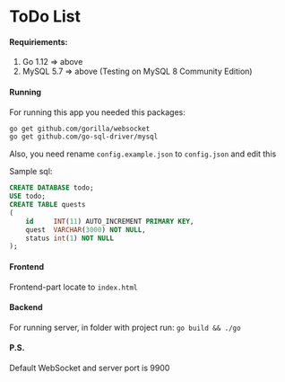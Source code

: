 # ToDo List

#### Requiriements:
1. Go 1.12 => above
2. MySQL 5.7 => above (Testing on MySQL 8 Community Edition)

#### Running
For running this app you needed this packages:
```sh
go get github.com/gorilla/websocket
go get github.com/go-sql-driver/mysql
```
Also, you need rename ```config.example.json``` to ```config.json``` and edit this

Sample sql:
```sql
CREATE DATABASE todo;
USE todo;
CREATE TABLE quests
(
    id     INT(11) AUTO_INCREMENT PRIMARY KEY,
    quest  VARCHAR(3000) NOT NULL,
    status int(1) NOT NULL
);
```

#### Frontend
Frontend-part locate to ```index.html```

#### Backend
For running server, in folder with project run: 
```go build && ./go```

#### P.S.
Default WebSocket and server port is 9900

